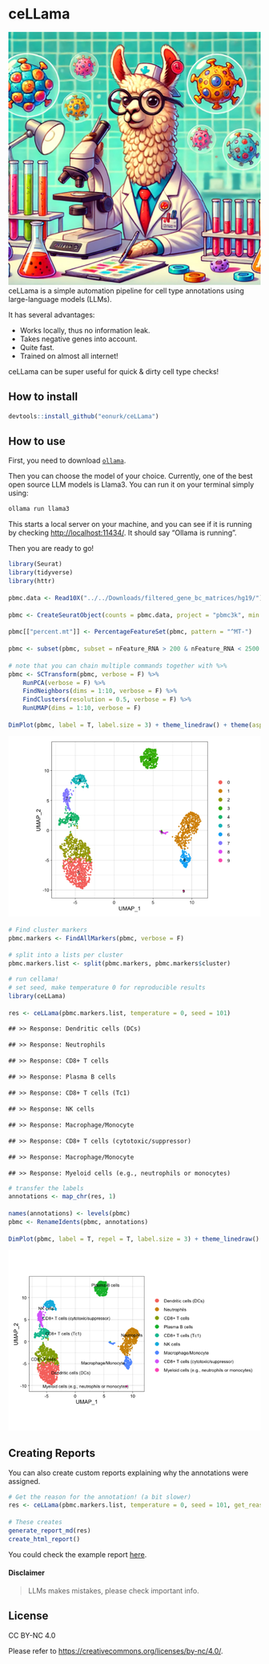 ceLLama
================

![](ceLLama_files/cellama.png) ceLLama is a simple automation pipeline
for cell type annotations using large-language models (LLMs).

It has several advantages:

- Works locally, thus no information leak.
- Takes negative genes into account.
- Quite fast.
- Trained on almost all internet!

ceLLama can be super useful for quick & dirty cell type checks!

## How to install

``` r
devtools::install_github("eonurk/ceLLama")
```

## How to use

First, you need to download [`ollama`](https://ollama.com/).

Then you can choose the model of your choice. Currently, one of the best
open source LLM models is Llama3. You can run it on your terminal simply
using:

``` bash
ollama run llama3
```

This starts a local server on your machine, and you can see if it is
running by checking <http://localhost:11434/>. It should say “Ollama is
running”.

Then you are ready to go!

``` r
library(Seurat)
library(tidyverse)
library(httr)

pbmc.data <- Read10X("../../Downloads/filtered_gene_bc_matrices/hg19/")

pbmc <- CreateSeuratObject(counts = pbmc.data, project = "pbmc3k", min.cells = 3, min.features = 200)

pbmc[["percent.mt"]] <- PercentageFeatureSet(pbmc, pattern = "^MT-")

pbmc <- subset(pbmc, subset = nFeature_RNA > 200 & nFeature_RNA < 2500 & percent.mt < 5)

# note that you can chain multiple commands together with %>%
pbmc <- SCTransform(pbmc, verbose = F) %>%
    RunPCA(verbose = F) %>%
    FindNeighbors(dims = 1:10, verbose = F) %>%
    FindClusters(resolution = 0.5, verbose = F) %>% 
    RunUMAP(dims = 1:10, verbose = F)

DimPlot(pbmc, label = T, label.size = 3) + theme_linedraw() + theme(aspect.ratio = 1)
```

![](README_files/figure-gfm/pbmc2700-1.png)<!-- -->

``` r
# Find cluster markers
pbmc.markers <- FindAllMarkers(pbmc, verbose = F)

# split into a lists per cluster
pbmc.markers.list <- split(pbmc.markers, pbmc.markers$cluster)
```

``` r
# run cellama!
# set seed, make temperature 0 for reproducible results
library(ceLLama)

res <- ceLLama(pbmc.markers.list, temperature = 0, seed = 101)
```

    ## >> Response: Dendritic cells (DCs)

    ## >> Response: Neutrophils

    ## >> Response: CD8+ T cells

    ## >> Response: Plasma B cells

    ## >> Response: CD8+ T cells (Tc1)

    ## >> Response: NK cells

    ## >> Response: Macrophage/Monocyte

    ## >> Response: CD8+ T cells (cytotoxic/suppressor)

    ## >> Response: Macrophage/Monocyte

    ## >> Response: Myeloid cells (e.g., neutrophils or monocytes)

``` r
# transfer the labels
annotations <- map_chr(res, 1)

names(annotations) <- levels(pbmc)
pbmc <- RenameIdents(pbmc, annotations)

DimPlot(pbmc, label = T, repel = T, label.size = 3) + theme_linedraw() + theme(aspect.ratio = 1)
```

![](README_files/figure-gfm/transfer%20annotations-1.png)<!-- -->

## Creating Reports

You can also create custom reports explaining why the annotations were
assigned.

``` r
# Get the reason for the annotation! (a bit slower)
res <- ceLLama(pbmc.markers.list, temperature = 0, seed = 101, get_reason = T)

# These creates 
generate_report_md(res)
create_html_report()
```

You could check the example report [here](report.html).

#### Disclaimer

> LLMs makes mistakes, please check important info.

## License

CC BY-NC 4.0

Please refer to <https://creativecommons.org/licenses/by-nc/4.0/>.
